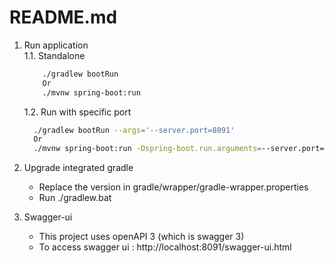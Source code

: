 # README.md

 1. Run application   
    1.1. Standalone
      ```bash
          ./gradlew bootRun
          Or
          ./mvnw spring-boot:run
      ```
    1.2. Run with specific port
      ```bash
        ./gradlew bootRun --args='--server.port=8091'
        Or
        ./mvnw spring-boot:run -Dspring-boot.run.arguments=--server.port=8091
      ```

 2. Upgrade integrated gradle
    - Replace the version in gradle/wrapper/gradle-wrapper.properties
    - Run ./gradlew.bat

 3. Swagger-ui
    - This project uses openAPI 3 (which is swagger 3)
    - To access swagger ui : http://localhost:8091/swagger-ui.html

